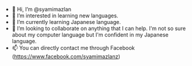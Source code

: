 - 👋 Hi, I’m @syamimazlan
- 👀 I’m interested in learning new languages. 
- 🌱 I’m currently learning Japanese language.
- 💞️ I’m looking to collaborate on anything that I can help. I'm not so sure about my computer language but I'm confident in my Japanese language.
- 📫 You can directly contact me through Facebook (https://www.facebook.com/syamimazlanz)


<!---
syamimazlan/syamimazlan is a ✨ special ✨ repository because its `README.md` (this file) appears on your GitHub profile.
You can click the Preview link to take a look at your changes.
--->
